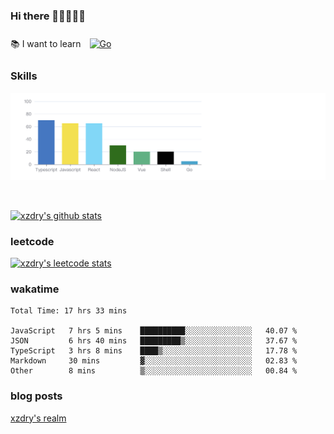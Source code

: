 ### Hi there 👋👋👋👋👋

 :books: I want to learn <a href="https://go.dev/" target="_blank"><img style="margin: 10px" src="https://profilinator.rishav.dev/skills-assets/go-original.svg" alt="Go" height="50" /></a>  

### Skills
![](img/2022-09-05-22-04-20.png)

<br />

[![xzdry's github stats](https://github-readme-stats.vercel.app/api?username=xzdry&count_private=true&show_icons=true&theme=vue)](https://github.com/xzdry)

### leetcode
[![xzdry's leetcode stats](https://leetcard.jacoblin.cool/xzdry-2?theme=light&font=Anek%20Kannada&site=cn)](https://leetcode.cn/u/xzdry-2/)

### wakatime
<!--START_SECTION:waka-->

```text
Total Time: 17 hrs 33 mins

JavaScript   7 hrs 5 mins    ██████████░░░░░░░░░░░░░░░   40.07 %
JSON         6 hrs 40 mins   █████████▒░░░░░░░░░░░░░░░   37.67 %
TypeScript   3 hrs 8 mins    ████▒░░░░░░░░░░░░░░░░░░░░   17.78 %
Markdown     30 mins         ▓░░░░░░░░░░░░░░░░░░░░░░░░   02.83 %
Other        8 mins          ▒░░░░░░░░░░░░░░░░░░░░░░░░   00.84 %
```

<!--END_SECTION:waka-->

### blog posts
[xzdry's realm](https://www.justdry.net/)
